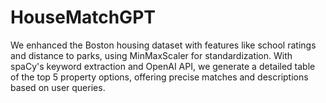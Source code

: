 # HouseMatchGPT
We enhanced the Boston housing dataset with features like school ratings and distance to parks, using MinMaxScaler for standardization. With spaCy's keyword extraction and OpenAI API, we generate a detailed table of the top 5 property options, offering precise matches and descriptions based on user queries.
